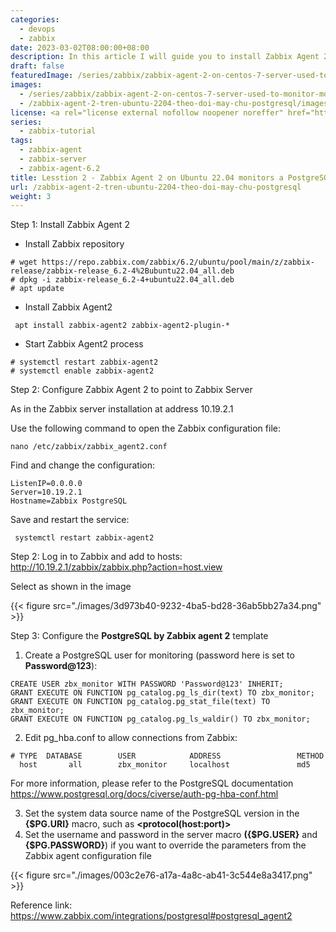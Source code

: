 ```yaml
---
categories:
  - devops
  - zabbix
date: 2023-03-02T08:00:00+08:00
description: In this article I will guide you to install Zabbix Agent 2 on Ubuntu 22.04 to monitor PostgreSQL server
draft: false
featuredImage: /series/zabbix/zabbix-agent-2-on-centos-7-server-used-to-monitor-mongodb-replica-set.webp
images:
  - /series/zabbix/zabbix-agent-2-on-centos-7-server-used-to-monitor-mongodb-replica-set.webp
  - /zabbix-agent-2-tren-ubuntu-2204-theo-doi-may-chu-postgresql/images/index.en.png
license: <a rel="license external nofollow noopener noreffer" href="https://creativecommons.org/licenses/by-nc/4.0/" target="_blank">CC BY-NC 4.0</a>
series:
  - zabbix-tutorial
tags:
  - zabbix-agent
  - zabbix-server
  - zabbix-agent-6.2
title: Lesstion 2 - Zabbix Agent 2 on Ubuntu 22.04 monitors a PostgreSQL server
url: /zabbix-agent-2-tren-ubuntu-2204-theo-doi-may-chu-postgresql
weight: 3
---
```


Step 1: Install Zabbix Agent 2

- Install Zabbix repository

```shell
# wget https://repo.zabbix.com/zabbix/6.2/ubuntu/pool/main/z/zabbix-release/zabbix-release_6.2-4%2Bubuntu22.04_all.deb
# dpkg -i zabbix-release_6.2-4+ubuntu22.04_all.deb
# apt update
```

- Install Zabbix Agent2

```shell
 apt install zabbix-agent2 zabbix-agent2-plugin-*
```

- Start Zabbix Agent2 process

```shell
# systemctl restart zabbix-agent2
# systemctl enable zabbix-agent2
```

Step 2: Configure Zabbix Agent 2 to point to Zabbix Server

As in the Zabbix server installation at address 10.19.2.1

Use the following command to open the Zabbix configuration file:

```shell
nano /etc/zabbix/zabbix_agent2.conf
```

Find and change the configuration:

```shell
ListenIP=0.0.0.0
Server=10.19.2.1
Hostname=Zabbix PostgreSQL
```

Save and restart the service:

```shell
 systemctl restart zabbix-agent2
```

Step 2: Log in to Zabbix and add to hosts: http://10.19.2.1/zabbix/zabbix.php?action=host.view

Select as shown in the image

{{< figure src="./images/3d973b40-9232-4ba5-bd28-36ab5bb27a34.png" >}}

Step 3: Configure the **PostgreSQL by Zabbix agent 2** template

1. Create a PostgreSQL user for monitoring (password here is set to **Password@123**):

```shell
CREATE USER zbx_monitor WITH PASSWORD 'Password@123' INHERIT;
GRANT EXECUTE ON FUNCTION pg_catalog.pg_ls_dir(text) TO zbx_monitor;
GRANT EXECUTE ON FUNCTION pg_catalog.pg_stat_file(text) TO zbx_monitor;
GRANT EXECUTE ON FUNCTION pg_catalog.pg_ls_waldir() TO zbx_monitor;
```

2. Edit pg_hba.conf to allow connections from Zabbix:

```shell
# TYPE  DATABASE        USER            ADDRESS                 METHOD
  host       all        zbx_monitor     localhost               md5
```

For more information, please refer to the PostgreSQL documentation https://www.postgresql.org/docs/civerse/auth-pg-hba-conf.html

3. Set the system data source name of the PostgreSQL version in the **{$PG.URI}** macro, such as **<protocol(host:port)>**
4. Set the username and password in the server macro **({$PG.USER}** and **{$PG.PASSWORD}**) if you want to override the parameters from the Zabbix agent configuration file

{{< figure src="./images/003c2e76-a17a-4a8c-ab41-3c544e8a3417.png" >}}

Reference link: https://www.zabbix.com/integrations/postgresql#postgresql_agent2
